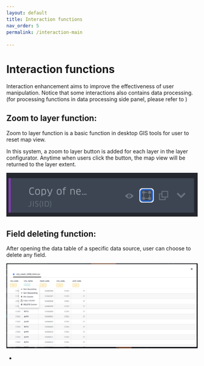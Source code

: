 ```yaml
---
layout: default
title: Interaction functions
nav_order: 5 
permalink: /interaction-main

---
```


# Interaction functions

Interaction enhancement aims to improve the effectiveness of user manipulation. Notice that some interactions also contains data processing. (for processing functions in data processing side panel, please refer to )


## Zoom to layer function: 

Zoom to layer function is a basic function in desktop GIS tools for user to reset map view. 

In this system, a zoom to layer button is added for each layer in the layer configurator. Anytime when users click the button, the map view will be returned to the layer extent.  

![image](../images/zoom_to_layer.png)

## Field deleting function:  

After opening the data table of a specific data source, user can choose to delete any field. 

![image](../images/delete_column.png)






-










